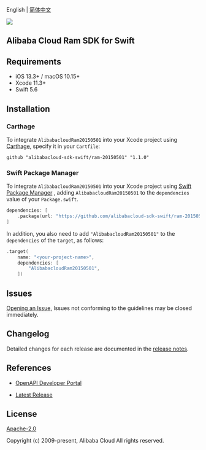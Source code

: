 English | [简体中文](README-CN.md)

![](https://aliyunsdk-pages.alicdn.com/icons/AlibabaCloud.svg)

## Alibaba Cloud Ram SDK for Swift

## Requirements

- iOS 13.3+ / macOS 10.15+
- Xcode 11.3+
- Swift 5.6

## Installation

### Carthage

To integrate `AlibabacloudRam20150501` into your Xcode project using [Carthage](https://github.com/Carthage/Carthage), specify it in your `Cartfile`:

```ogdl
github "alibabacloud-sdk-swift/ram-20150501" "1.1.0"
```

### Swift Package Manager

To integrate `AlibabacloudRam20150501` into your Xcode project using [Swift Package Manager](https://swift.org/package-manager/) , adding `AlibabacloudRam20150501` to the `dependencies` value of your `Package.swift`.

```swift
dependencies: [
    .package(url: "https://github.com/alibabacloud-sdk-swift/ram-20150501.git", from: "1.1.0")
]
```

In addition, you also need to add `"AlibabacloudRam20150501"` to the `dependencies` of the `target`, as follows:

```swift
.target(
    name: "<your-project-name>",
    dependencies: [
        "AlibabacloudRam20150501",
    ])
```

## Issues

[Opening an Issue](https://github.com/alibabacloud-sdk-swift/ram-20150501/issues/new), Issues not conforming to the guidelines may be closed immediately.

## Changelog

Detailed changes for each release are documented in the [release notes](./ChangeLog.txt).

## References

* [OpenAPI Developer Portal](https://next.api.alibabacloud.com/home)
- [Latest Release](https://github.com/alibabacloud-sdk-swift/ram-20150501)

## License

[Apache-2.0](http://www.apache.org/licenses/LICENSE-2.0)

Copyright (c) 2009-present, Alibaba Cloud All rights reserved.

